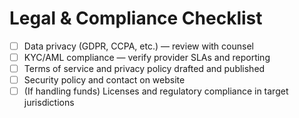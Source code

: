 # Legal & Compliance Checklist

- [ ] Data privacy (GDPR, CCPA, etc.) — review with counsel
- [ ] KYC/AML compliance — verify provider SLAs and reporting
- [ ] Terms of service and privacy policy drafted and published
- [ ] Security policy and contact on website
- [ ] (If handling funds) Licenses and regulatory compliance in target jurisdictions